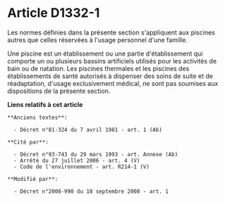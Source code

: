 # Article D1332-1

Les normes définies dans la présente section s'appliquent aux piscines autres que celles réservées à l'usage personnel d'une
famille.

Une piscine est un établissement ou une partie d'établissement qui comporte un ou plusieurs bassins artificiels utilisés pour
les activités de bain ou de natation. Les piscines thermales et les piscines des établissements de santé autorisés à
dispenser des soins de suite et de réadaptation, d'usage exclusivement médical, ne sont pas soumises aux dispositions de la
présente section.

**Liens relatifs à cet article**

	**Anciens textes**:

	  - Décret n°81-324 du 7 avril 1981 - art. 1 (Ab)

	**Cité par**:

	  - Décret n°93-743 du 29 mars 1993 - art. Annexe (Ab)
	  - Arrêté du 27 juillet 2006 - art. 4 (V)
	  - Code de l'environnement - art. R214-1 (V)

	**Modifié par**:

	  - Décret n°2008-990 du 18 septembre 2008 - art. 1
